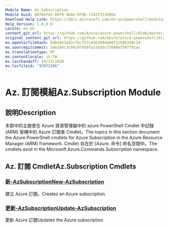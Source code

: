 ```yaml
---
Module Name: Az.Subscription
Module Guid: 8074e741-0979-4b4e-8f9b-7243f213d98a
Download Help Link: https://docs.microsoft.com/en-us/powershell/module/az.subscription
Help Version: 1.0.0.0
Locale: en-US
content_git_url: https://github.com/Azure/azure-powershell/blob/master/src/Subscription/Subscription/help/Az.Subscription.md
original_content_git_url: https://github.com/Azure/azure-powershell/blob/master/src/Subscription/Subscription/help/Az.Subscription.md
ms.openlocfilehash: bdbd441e82cfbc757c456304d4b07315db3d0c24
ms.sourcegitcommit: 1de2b6c3c99197958fa2101bc37680e7507f91ac
ms.translationtype: MT
ms.contentlocale: zh-TW
ms.lasthandoff: 10/13/2020
ms.locfileid: "93971586"
---
```

# <span data-ttu-id="74307-101">Az. 訂閱模組</span><span class="sxs-lookup"><span data-stu-id="74307-101">Az.Subscription Module</span></span>
## <span data-ttu-id="74307-102">說明</span><span class="sxs-lookup"><span data-stu-id="74307-102">Description</span></span>
<span data-ttu-id="74307-103">本節中的主題會在 Azure 資源管理器中的 azure PowerShell Cmdlet 中記錄 (ARM) 架構中的 Azure 訂閱者 Cmdlet。</span><span class="sxs-lookup"><span data-stu-id="74307-103">The topics in this section document the Azure PowerShell cmdlets for Azure Subscription in the Azure Resource Manager (ARM) framework.</span></span> <span data-ttu-id="74307-104">Cmdlet 存在於 [Azure. 命令] 命名空間中。</span><span class="sxs-lookup"><span data-stu-id="74307-104">The cmdlets exist in the Microsoft.Azure.Commands.Subscription namespace.</span></span>

## <span data-ttu-id="74307-105">Az. 訂閱 Cmdlet</span><span class="sxs-lookup"><span data-stu-id="74307-105">Az.Subscription Cmdlets</span></span>
### [<span data-ttu-id="74307-106">新-AzSubscription</span><span class="sxs-lookup"><span data-stu-id="74307-106">New-AzSubscription</span></span>](New-AzSubscription.md)
<span data-ttu-id="74307-107">建立 Azure 訂閱。</span><span class="sxs-lookup"><span data-stu-id="74307-107">Creates an Azure subscription.</span></span>

### [<span data-ttu-id="74307-108">更新-AzSubscription</span><span class="sxs-lookup"><span data-stu-id="74307-108">Update-AzSubscription</span></span>](Update-AzSubscription.md)
<span data-ttu-id="74307-109">更新 Azure 訂閱</span><span class="sxs-lookup"><span data-stu-id="74307-109">Updates the Azure subscription</span></span>

